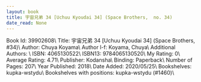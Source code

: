 ```yaml
---
layout: book
title: 宇宙兄弟 34 [Uchuu Kyoudai 34] (Space Brothers,  no. 34)
date_read: None
---
```


Book Id: 39902608\ 
Title: 宇宙兄弟 34 [Uchuu Kyoudai 34] (Space Brothers, #34)\ 
Author: Chuya Koyama\ 
Author l-f: Koyama, Chuya\ 
Additional Authors: \ 
ISBN: 4065130522\ 
ISBN13: 9784065130520\ 
My Rating: 0\ 
Average Rating: 4.71\ 
Publisher: Kodansha\ 
Binding: Paperback\ 
Number of Pages: 207\ 
Year Published: 2018\ 
Date Added: 2020/05/25\ 
Bookshelves: kupka-wstydu\ 
Bookshelves with positions: kupka-wstydu (#1460)\ 

